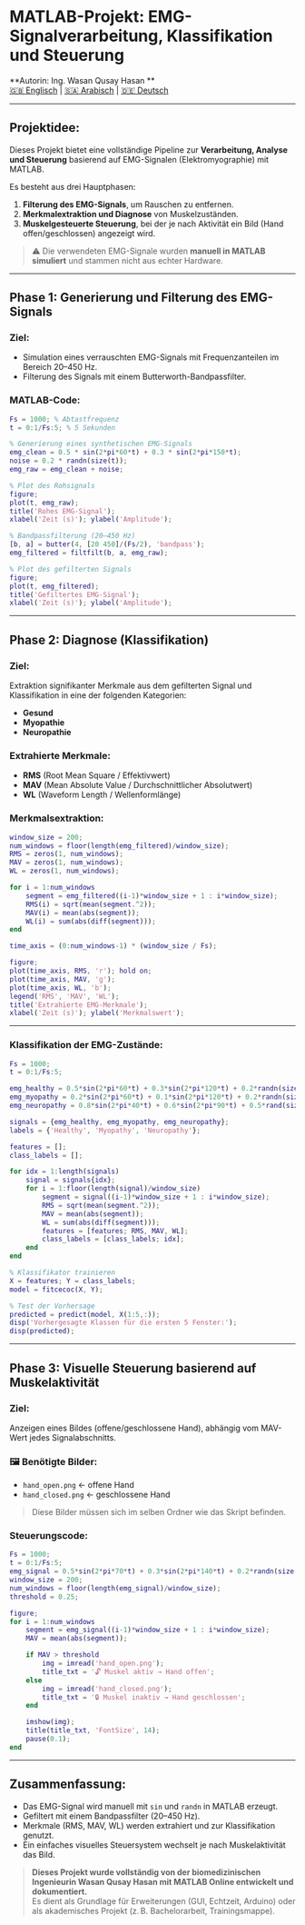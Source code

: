 #  MATLAB-Projekt: EMG-Signalverarbeitung, Klassifikation und Steuerung

 **Autorin: Ing. Wasan Qusay Hasan **  
 [🇬🇧 Englisch](README.md) | [🇸🇦 Arabisch](README_AR.md) | [🇩🇪 Deutsch](README_DE.md)

---

##  Projektidee:

Dieses Projekt bietet eine vollständige Pipeline zur **Verarbeitung, Analyse und Steuerung** basierend auf EMG-Signalen (Elektromyographie) mit MATLAB.

Es besteht aus drei Hauptphasen:

1. **Filterung des EMG-Signals**, um Rauschen zu entfernen.  
2. **Merkmalextraktion und Diagnose** von Muskelzuständen.  
3. **Muskelgesteuerte Steuerung**, bei der je nach Aktivität ein Bild (Hand offen/geschlossen) angezeigt wird.

> ⚠️ Die verwendeten EMG-Signale wurden **manuell in MATLAB simuliert** und stammen nicht aus echter Hardware.

---

##  Phase 1: Generierung und Filterung des EMG-Signals

###  Ziel:

* Simulation eines verrauschten EMG-Signals mit Frequenzanteilen im Bereich 20–450 Hz.  
* Filterung des Signals mit einem Butterworth-Bandpassfilter.

###  MATLAB-Code:

```matlab
Fs = 1000; % Abtastfrequenz
t = 0:1/Fs:5; % 5 Sekunden

% Generierung eines synthetischen EMG-Signals
emg_clean = 0.5 * sin(2*pi*60*t) + 0.3 * sin(2*pi*150*t);
noise = 0.2 * randn(size(t));
emg_raw = emg_clean + noise;

% Plot des Rohsignals
figure;
plot(t, emg_raw);
title('Rohes EMG-Signal');
xlabel('Zeit (s)'); ylabel('Amplitude');

% Bandpassfilterung (20–450 Hz)
[b, a] = butter(4, [20 450]/(Fs/2), 'bandpass');
emg_filtered = filtfilt(b, a, emg_raw);

% Plot des gefilterten Signals
figure;
plot(t, emg_filtered);
title('Gefiltertes EMG-Signal');
xlabel('Zeit (s)'); ylabel('Amplitude');
```

---

##  Phase 2: Diagnose (Klassifikation)

###  Ziel:

Extraktion signifikanter Merkmale aus dem gefilterten Signal und Klassifikation in eine der folgenden Kategorien:

- **Gesund**  
- **Myopathie**  
- **Neuropathie**

###  Extrahierte Merkmale:

- **RMS** (Root Mean Square / Effektivwert)  
- **MAV** (Mean Absolute Value / Durchschnittlicher Absolutwert)  
- **WL** (Waveform Length / Wellenformlänge)

###  Merkmalsextraktion:

```matlab
window_size = 200;
num_windows = floor(length(emg_filtered)/window_size);
RMS = zeros(1, num_windows);
MAV = zeros(1, num_windows);
WL = zeros(1, num_windows);

for i = 1:num_windows
    segment = emg_filtered((i-1)*window_size + 1 : i*window_size);
    RMS(i) = sqrt(mean(segment.^2));
    MAV(i) = mean(abs(segment));
    WL(i) = sum(abs(diff(segment)));
end

time_axis = (0:num_windows-1) * (window_size / Fs);

figure;
plot(time_axis, RMS, 'r'); hold on;
plot(time_axis, MAV, 'g');
plot(time_axis, WL, 'b');
legend('RMS', 'MAV', 'WL');
title('Extrahierte EMG-Merkmale');
xlabel('Zeit (s)'); ylabel('Merkmalswert');
```

---

###  Klassifikation der EMG-Zustände:

```matlab
Fs = 1000;
t = 0:1/Fs:5;

emg_healthy = 0.5*sin(2*pi*60*t) + 0.3*sin(2*pi*120*t) + 0.2*randn(size(t));
emg_myopathy = 0.2*sin(2*pi*60*t) + 0.1*sin(2*pi*120*t) + 0.2*randn(size(t));
emg_neuropathy = 0.8*sin(2*pi*40*t) + 0.6*sin(2*pi*90*t) + 0.5*rand(size(t));

signals = {emg_healthy, emg_myopathy, emg_neuropathy};
labels = {'Healthy', 'Myopathy', 'Neuropathy'};

features = [];
class_labels = [];

for idx = 1:length(signals)
    signal = signals{idx};
    for i = 1:floor(length(signal)/window_size)
        segment = signal((i-1)*window_size + 1 : i*window_size);
        RMS = sqrt(mean(segment.^2));
        MAV = mean(abs(segment));
        WL = sum(abs(diff(segment)));
        features = [features; RMS, MAV, WL];
        class_labels = [class_labels; idx];
    end
end

% Klassifikator trainieren
X = features; Y = class_labels;
model = fitcecoc(X, Y);

% Test der Vorhersage
predicted = predict(model, X(1:5,:));
disp('Vorhergesagte Klassen für die ersten 5 Fenster:');
disp(predicted);
```

---

##  Phase 3: Visuelle Steuerung basierend auf Muskelaktivität

###  Ziel:

Anzeigen eines Bildes (offene/geschlossene Hand), abhängig vom MAV-Wert jedes Signalabschnitts.

### 🖼 Benötigte Bilder:

- `hand_open.png`  ← offene Hand  
- `hand_closed.png`  ← geschlossene Hand  

> Diese Bilder müssen sich im selben Ordner wie das Skript befinden.

###  Steuerungscode:

```matlab
Fs = 1000;
t = 0:1/Fs:5;
emg_signal = 0.5*sin(2*pi*70*t) + 0.3*sin(2*pi*140*t) + 0.2*randn(size(t));
window_size = 200;
num_windows = floor(length(emg_signal)/window_size);
threshold = 0.25;

figure;
for i = 1:num_windows
    segment = emg_signal((i-1)*window_size + 1 : i*window_size);
    MAV = mean(abs(segment));

    if MAV > threshold
        img = imread('hand_open.png');
        title_txt = '🔓 Muskel aktiv → Hand offen';
    else
        img = imread('hand_closed.png');
        title_txt = '🔒 Muskel inaktiv → Hand geschlossen';
    end

    imshow(img);
    title(title_txt, 'FontSize', 14);
    pause(0.1);
end
```

---

##  Zusammenfassung:

-  Das EMG-Signal wird manuell mit `sin` und `randn` in MATLAB erzeugt.  
-  Gefiltert mit einem Bandpassfilter (20–450 Hz).  
-  Merkmale (RMS, MAV, WL) werden extrahiert und zur Klassifikation genutzt.  
-  Ein einfaches visuelles Steuersystem wechselt je nach Muskelaktivität das Bild.

>  **Dieses Projekt wurde vollständig von der biomedizinischen Ingenieurin Wasan Qusay Hasan  mit MATLAB Online entwickelt und dokumentiert.**  
> Es dient als Grundlage für Erweiterungen (GUI, Echtzeit, Arduino) oder als akademisches Projekt (z. B. Bachelorarbeit, Trainingsmappe).
